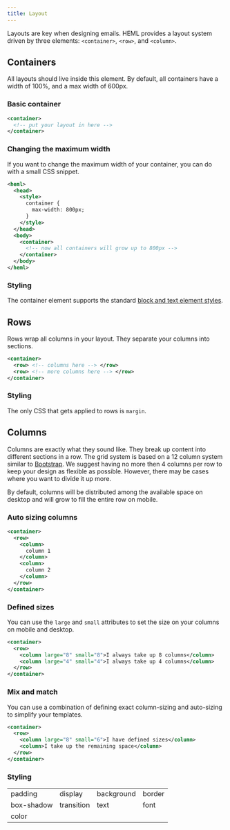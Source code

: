 ```yaml
---
title: Layout
---
```


Layouts are key when designing emails. HEML provides a layout system driven by three elements: `<container>`, `<row>`, and `<column>`.

## Containers

All layouts should live inside this element. By default, all containers have a width of 100%, and a max width of 600px.

### Basic container
```xml
<container>
  <!-- put your layout in here -->
</container>
```

### Changing the maximum width

If you want to change the maximum width of your container, you can do with a small CSS snippet.

```xml
<heml>
  <head>
    <style>
      container {
        max-width: 800px;
      }
    </style>
  </head>
  <body>
    <container>
      <!-- now all containers will grow up to 800px -->
    </container>
  </body>
</heml>
```

### Styling

The container element supports the standard [block and text element styles](/docs/styling/using-css#block-elements).


## Rows

Rows wrap all columns in your layout. They separate your columns into sections.

```xml
<container>
  <row> <!-- columns here --> </row>
  <row> <!-- more columns here --> </row>
</container>
```

### Styling

The only CSS that gets applied to rows is `margin`.

## Columns

Columns are exactly what they sound like. They break up content into different sections in a row. The grid system is based on a 12 column system similar to [Bootstrap](https://getbootstrap.com/). We suggest having no more then 4 columns per row to keep your design as flexible as possible. However, there may be cases where you want to divide it up more.

By default, columns will be distributed among the available space on desktop and will grow to fill the entire row on mobile.

### Auto sizing columns

```xml
<container>
  <row>
    <column>
      column 1
    </column>
    <column>
      column 2
    </column>
  </row>
</container>
```


### Defined sizes

You can use the `large` and `small` attributes to set the size on your columns on mobile and desktop.

```xml
<container>
  <row>
    <column large="8" small="8">I always take up 8 columns</column>
    <column large="4" small="4">I always take up 4 columns</column>
  </row>
</container>
```


### Mix and match

You can use a combination of defining exact column-sizing and auto-sizing to simplify your templates.

```xml
<container>
  <row>
    <column large="8" small="6">I have defined sizes</column>
    <column>I take up the remaining space</column>
  </row>
</container>
```

### Styling

<div class="fixed-table bordered-table">

| | | | |
| --- | --- | --- | --- |
| padding | display | background | border |
| box-shadow | transition | text | font |
| color | | | |

</div>

